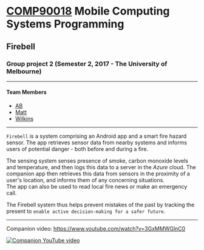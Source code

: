 # [COMP90018](https://handbook.unimelb.edu.au/2017/subjects/comp90018/) Mobile Computing Systems Programming

## Firebell

### Group project 2 (Semester 2, 2017 - The University of Melbourne)

---

#### Team Members

- [AB](https://github.com/abhineet-gupta)
- [Matt](https://github.com/Durantula91)
- [Wilkins](https://github.com/WilkinsJLeong)

---

`Firebell` is a system comprising an Android app and a smart fire hazard sensor. The app retrieves sensor data from nearby systems and informs users of potential danger - both before and during a fire.

The sensing system senses presence of smoke, carbon monoxide levels and temperature, and then logs this data to a server in the _Azure_ cloud. The companion app then retrieves this data from sensors in the proximity of a user's location, and informs them of any concerning situations.
<br>
The app can also be used to read local fire news or make an emergency call.

The Firebell system thus helps prevent mistakes of the past by tracking the present to `enable active decision-making for a safer future`.

---

Companion video:
https://www.youtube.com/watch?v=3GxMMWGlnC0

[![Companion YouTube video](https://www.youtube.com/watch?v=3GxMMWGlnC0/0.jpg)](https://www.youtube.com/watch?v=3GxMMWGlnC0)